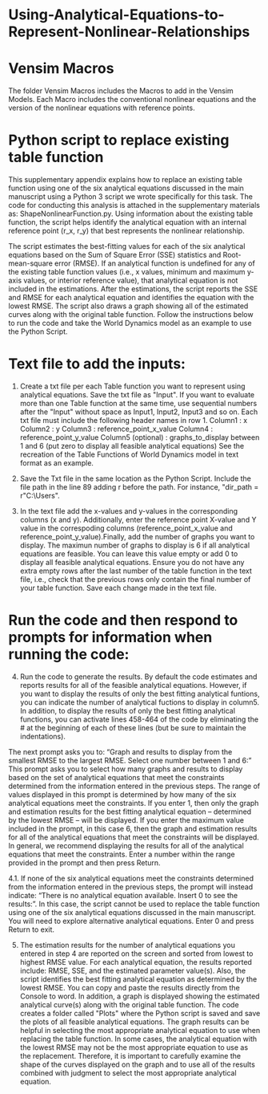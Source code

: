 # Using-Analytical-Equations-to-Represent-Nonlinear-Relationships

# Vensim Macros

The folder Vensim Macros includes the Macros to add in the Vensim Models. Each Macro includes the conventional nonlinear equations and the version of the nonlinear equations with reference points.

# Python script to replace existing table function

This supplementary appendix explains how to replace an existing table function using one of the six analytical equations discussed in the main manuscript using a Python 3 script we wrote specifically for this task. The code for conducting this analysis is attached in the supplementary materials as: ShapeNonlinearFunction.py. Using information about the existing table function, the script helps identify the analytical equation with an internal reference point (r_x, r_y) that best represents the nonlinear relationship.

The script estimates the best-fitting values for each of the six analytical equations based on the Sum of Square Error (SSE) statistics and Root-mean-square error (RMSE). If an analytical function is undefined for any of the existing table function values (i.e., x values, minimum and maximum y-axis values, or interior reference value), that analytical equation is not included in the estimations. After the estimations, the script reports the SSE and RMSE for each analytical equation and identifies the equation with the lowest RMSE. The script also draws a graph showing all of the estimated curves along with the original table function. Follow the instructions below to run the code and take the World Dynamics model as an example to use the Python Script.

# Text file to add the inputs:
1. Create a txt file per each Table function you want to represent using analytical equations. Save the txt file as "Input". If you want to evaluate more than one Table function at the same time, use sequential numbers after the "Input" without space as Input1, Input2, Input3 and so on. Each txt file must include the following header names in row 1.
	Column1 : x
	Column2 : y
	Column3 : reference_point_x_value
	Column4 : reference_point_y_value
	Column5 (optional) : graphs_to_display between 1 and 6 (put zero to display all feasible analytical equations)
See the recreation of the Table Functions of World Dynamics model in text format as an example.

2. Save the Txt file in the same location as the Python Script. Include the file path in the line 89 adding r before the path. For instance, "dir_path = r"C:\Users\". 

3. In the text file add the x-values and y-values in the corresponding columns (x and y). Additionally, enter the reference point X-value and Y value in the correspoding columns (reference_point_x_value and reference_point_y_value).Finally, add the number of graphs you want to display. The maximun number of  graphs to display is 6 if all analytical equations are feasible. You can leave this value empty or add 0 to display all feasible analytical equations. Ensure you do not have any extra empty rows after the last number of the table function in the text file, i.e., check that the previous rows only contain the final number of your table function. Save each change made in the text file. 

# Run the code and then respond to prompts for information when running the code:
4. Run the code to generate the results. By default the code estimates and reports results for all of the feasible analytical equations. However, if you want to display the results of only the best fitting analytical funtions, you can indicate the number of analytical fuctions to display in column5. In addition, to display the results of only the best fitting analytical functions, you can activate lines 458-464 of the code by eliminating the # at the beginning of each of these lines (but be sure to maintain the indentations).

  The next prompt asks you to: “Graph and results to display from the smallest RMSE to the largest RMSE. Select one number between 1 and 6:” This prompt asks you to select how many graphs and results to display based on the set of analytical equations that meet the constraints determined from the information entered in the previous steps. The range of values displayed in this prompt is determined by how many of the six analytical equations meet the constraints. If you enter 1, then only the graph and estimation results for the best fitting analytical equation – determined by the lowest RMSE – will be displayed. If you enter the maximum value included in the prompt, in this case 6, then the graph and estimation results for all of the analytical equations that meet the constraints will be displayed. In general, we recommend displaying the results for all of the analytical equations that meet the constraints. Enter a number within the range provided in the prompt and then press Return.

4.1. If none of the six analytical equations meet the constraints determined from the information entered in the previous steps, the prompt will instead indicate:
“There is no analytical equation available. Insert 0 to see the results:”.
In this case, the script cannot be used to replace the table function using one of the six analytical equations discussed in the main manuscript. You will need to explore alternative analytical equations. Enter 0 and press Return to exit.

5. The estimation results for the number of analytical equations you entered in  step 4 are reported on the screen and sorted from lowest to highest RMSE value. For each analytical equation, the results reported include: RMSE, SSE, and the estimated parameter value(s). Also, the script identifies the best fitting analytical equation as determined by the lowest RMSE. You can copy and paste the results directly from the Console to word. 
In addition, a graph is displayed showing the estimated analytical curve(s) along with the original table function. The code creates a folder called "Plots" where the Python script is saved and save the plots of all feasible analytical equations. 
The graph results can be helpful in selecting the most appropriate analytical equation to use when replacing the table function. In some cases, the analytical equation with the lowest RMSE may not be the most appropriate equation to use as the replacement. Therefore, it is important to carefully examine the shape of the curves displayed on the graph and to use all of the results combined with judgment to select the most appropriate analytical equation.
